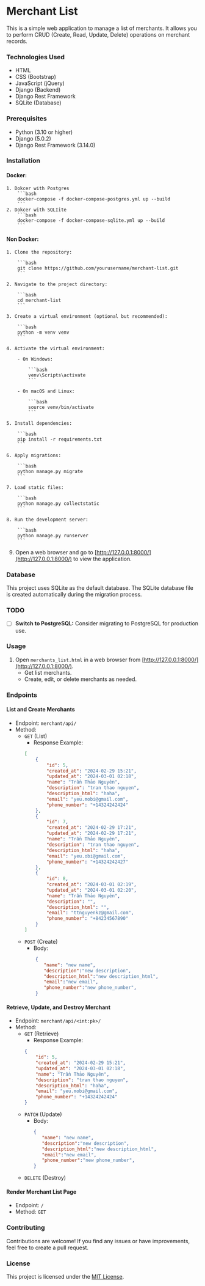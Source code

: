 # Merchant List

This is a simple web application to manage a list of merchants. It allows you to perform CRUD (Create, Read, Update, Delete) operations on merchant records.

### Technologies Used

- HTML
- CSS (Bootstrap)
- JavaScript (jQuery)
- Django (Backend)
- Django Rest Framework
- SQLite (Database)

### Prerequisites

- Python (3.10 or higher)
- Django (5.0.2)
- Django Rest Framework (3.14.0)

### Installation
#### Docker:
    1. Dokcer with Postgres
        ```bash
        docker-compose -f docker-compose-postgres.yml up --build 
        ```
    2. Dokcer with SQLIite
        ```bash
        docker-compose -f docker-compose-sqlite.yml up --build   
        ```
#### Non Docker:
    1. Clone the repository:

        ```bash
        git clone https://github.com/yourusername/merchant-list.git
        ```

    2. Navigate to the project directory:

        ```bash
        cd merchant-list
        ```

    3. Create a virtual environment (optional but recommended):

        ```bash
        python -m venv venv
        ```

    4. Activate the virtual environment:

        - On Windows:

            ```bash
            venv\Scripts\activate
            ```

        - On macOS and Linux:

            ```bash
            source venv/bin/activate
            ```

    5. Install dependencies:

        ```bash
        pip install -r requirements.txt
        ```

    6. Apply migrations:

        ```bash
        python manage.py migrate
        ```

    7. Load static files:

        ```bash
        python manage.py collectstatic
        ```

    8. Run the development server:

        ```bash
        python manage.py runserver
        ```

9. Open a web browser and go to [http://127.0.0.1:8000/](http://127.0.0.1:8000/) to view the application.

### Database

This project uses SQLite as the default database. The SQLite database file is created automatically during the migration process.

### TODO

- [ ] **Switch to PostgreSQL:** Consider migrating to PostgreSQL for production use.
  

### Usage

1. Open `merchants_list.html` in a web browser from [http://127.0.0.1:8000/](http://127.0.0.1:8000/).
    - Get list merchants.
    - Create, edit, or delete merchants as needed.

### Endpoints

#### List and Create Merchants

- Endpoint: `merchant/api/`
- Method: 
    - `GET` (List)
        - Response Example:
        ```json
        [
            {
                "id": 5,
                "created_at": "2024-02-29 15:21",
                "updated_at": "2024-03-01 02:18",
                "name": "Trần Thảo Nguyên",
                "description": "tran thao nguyen",
                "description_html": "haha",
                "email": "yeu.mobi@gmail.com",
                "phone_number": "+14324242424"
            },
            {
                "id": 7,
                "created_at": "2024-02-29 17:21",
                "updated_at": "2024-02-29 17:21",
                "name": "Trần Thảo Nguyên",
                "description": "tran thao nguyen",
                "description_html": "haha",
                "email": "yeu.obi@gmail.com",
                "phone_number": "+14324242427"
            },
            {
                "id": 8,
                "created_at": "2024-03-01 02:19",
                "updated_at": "2024-03-01 02:20",
                "name": "Trần Thảo Nguyên",
                "description": "",
                "description_html": "",
                "email": "ttnguyenkz@gmail.com",
                "phone_number": "+84234567890"
            }
        ]
        ```
    - `POST` (Create)
        - Body:
        ```json
            {
               "name": "new name",
               "description":"new description",
               "description_html":"new description_html",
               "email":"new email",
               "phone_number":"new phone_number",
            }
        ```

#### Retrieve, Update, and Destroy Merchant

- Endpoint: `merchant/api/<int:pk>/`
- Method: 
    - `GET` (Retrieve)
        - Response Example:
        ```json
        {
            "id": 5,
            "created_at": "2024-02-29 15:21",
            "updated_at": "2024-03-01 02:18",
            "name": "Trần Thảo Nguyên",
            "description": "tran thao nguyen",
            "description_html": "haha",
            "email": "yeu.mobi@gmail.com",
            "phone_number": "+14324242424"
        }
        ```
    - `PATCH` (Update)
        - Body: 
            ```json
            {
               "name": "new name",
               "description":"new description",
               "description_html":"new description_html",
               "email":"new email",
               "phone_number":"new phone_number",
            }
            ```
    - `DELETE` (Destroy)

#### Render Merchant List Page

- Endpoint: `/`
- Method: `GET`

### Contributing

Contributions are welcome! If you find any issues or have improvements, feel free to create a pull request.

### License

This project is licensed under the [MIT License](LICENSE).
